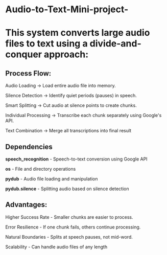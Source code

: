 # Audio-to-Text-Mini-project-
# **This system converts large audio files to text using a divide-and-conquer approach:**


## Process Flow:

Audio Loading → Load entire audio file into memory.


Silence Detection → Identify quiet periods (pauses) in speech.


Smart Splitting → Cut audio at silence points to create chunks.


Individual Processing → Transcribe each chunk separately using Google's API.


Text Combination → Merge all transcriptions into final result


## Dependencies


**speech_recognition** - Speech-to-text conversion using Google API


**os** - File and directory operations


**pydub** - Audio file loading and manipulation


**pydub.silence** - Splitting audio based on silence detection


## Advantages:

Higher Success Rate - Smaller chunks are easier to process.


Error Resilience - If one chunk fails, others continue processing.


Natural Boundaries - Splits at speech pauses, not mid-word.


Scalability - Can handle audio files of any length


